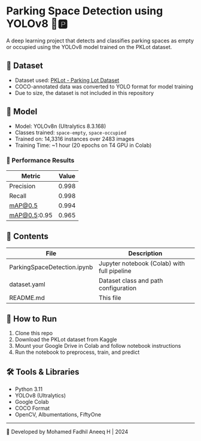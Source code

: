 # Parking Space Detection using YOLOv8 🚗🅿️

A deep learning project that detects and classifies parking spaces as empty or occupied using the YOLOv8 model trained on the PKLot dataset.

## 📂 Dataset

- Dataset used: [PKLot - Parking Lot Dataset](https://www.kaggle.com/datasets/ammarnassanalhajali/pklot-dataset)
- COCO-annotated data was converted to YOLO format for model training
- Due to size, the dataset is not included in this repository

## 🧠 Model

- Model: YOLOv8n (Ultralytics 8.3.168)
- Classes trained: `space-empty`, `space-occupied`
- Trained on: 14,3316 instances over 2483 images
- Training Time: ~1 hour (20 epochs on T4 GPU in Colab)

### 🧪 Performance Results

| Metric      | Value   |
|-------------|---------|
| Precision   | 0.998   |
| Recall      | 0.998   |
| mAP@0.5     | 0.994   |
| mAP@0.5:0.95| 0.965   |

## 📒 Contents

| File                         | Description |
|------------------------------|-------------|
| ParkingSpaceDetection.ipynb  | Jupyter notebook (Colab) with full pipeline |
| dataset.yaml                 | Dataset class and path configuration |
| README.md                    | This file |

## 🚀 How to Run

1. Clone this repo
2. Download the PKLot dataset from Kaggle
3. Mount your Google Drive in Colab and follow notebook instructions
4. Run the notebook to preprocess, train, and predict

## 🛠 Tools & Libraries

- Python 3.11
- YOLOv8 (Ultralytics)
- Google Colab
- COCO Format
- OpenCV, Albumentations, FiftyOne

---

📌 Developed by Mohamed Fadhil Aneeq H | 2024
